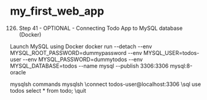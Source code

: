 # my_first_web_app


126. Step 41 - OPTIONAL - Connecting Todo App to MySQL database (Docker)

Launch MySQL using Docker
docker run --detach --env MYSQL_ROOT_PASSWORD=dummypassword --env MYSQL_USER=todos-user --env MYSQL_PASSWORD=dummytodos --env MYSQL_DATABASE=todos --name mysql --publish 3306:3306 mysql:8-oracle

mysqlsh commands
mysqlsh
\connect todos-user@localhost:3306
\sql
use todos
select * from todo;
\quit
